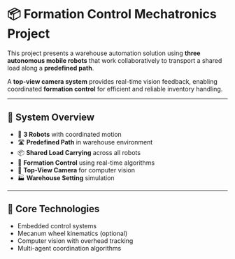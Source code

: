 # 📦 Formation Control Mechatronics Project

This project presents a warehouse automation solution using **three autonomous mobile robots** that work collaboratively to transport a shared load along a **predefined path**.

A **top-view camera system** provides real-time vision feedback, enabling coordinated **formation control** for efficient and reliable inventory handling.

---

## 🔧 System Overview

- 🤖 **3 Robots** with coordinated motion
- 🛣️ **Predefined Path** in warehouse environment
- 📦 **Shared Load Carrying** across all robots
- 🎯 **Formation Control** using real-time algorithms
- 🎥 **Top-View Camera** for computer vision
- 🏭 **Warehouse Setting** simulation

---

## 🧠 Core Technologies

- Embedded control systems
- Mecanum wheel kinematics (optional)
- Computer vision with overhead tracking
- Multi-agent coordination algorithms



